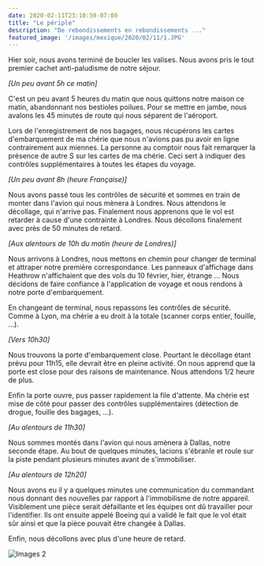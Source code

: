 ```yaml
---
date: 2020-02-11T23:10:59-07:00
title: "Le périple"
description: "De rebondissements en rebondissements ..."
featured_image: '/images/mexique/2020/02/11/1.JPG'
---
```


Hier soir, nous avons terminé de boucler les valises. Nous avons pris le tout premier cachet anti-paludisme de notre séjour. 

_[Un peu avant 5h ce matin]_

C'est un peu avant 5 heures du matin que nous quittons notre maison ce matin, abandonnant nos bestioles poilues. Pour se mettre en jambe, nous avalons les 45 minutes de route qui nous séparent de l'aéroport. 

Lors de l'enregistrement de nos bagages, nous récupérons les cartes d'embarquement de ma chérie que nous n'avions pas pu avoir en ligne contrairement aux miennes. La personne au comptoir nous fait remarquer la présence de autre S sur les cartes de ma chérie. Ceci sert à indiquer des contrôles supplémentaires à toutes les étapes du voyage. 

_[Un peu avant 8h (heure Française)]_

Nous avons passé tous les contrôles de sécurité et sommes en train de monter dans l'avion qui nous mènera à Londres. Nous attendons le décollage, qui n'arrive pas. Finalement nous apprenons que le vol est retarder à cause d'une contrainte à Londres. Nous décollons finalement avec près de 50 minutes de retard. 

_[Aux alentours de 10h du matin (heure de Londres)]_

Nous arrivons à Londres, nous mettons en chemin pour changer de terminal et attraper notre première correspondance. Les panneaux d'affichage dans Heathrow n'affichaient que des vols du 10 février, hier, étrange ... Nous décidons de faire confiance à l'application de voyage et nous rendons à notre porte d'embarquement. 

En changeant de terminal, nous repassons les contrôles de sécurité. Comme à Lyon, ma chérie a eu droit à la totale (scanner corps entier, fouille, ...). 

_[Vers 10h30]_

Nous trouvons la porte d'embarquement close. Pourtant le décollage étant prévu pour 11h15, elle devrait être en pleine activité. On nous apprend que la porte est close pour des raisons de maintenance. Nous attendons 1/2 heure de plus. 

Enfin la porte ouvre,  pus passer rapidement la file d'attente. Ma chérie est mise de côté pour passer des contrôles supplémentaires (détection de drogue, fouille des bagages, ...). 

_[Au alentours de 11h30]_

Nous sommes montés dans l'avion qui nous amènera à Dallas, notre seconde étape. Au bout de quelques minutes, lacions s'ébranle et roule sur la piste pendant plusieurs minutes avant de s'immobiliser. 

_[Au alentours de 12h20]_

Nous avons eu il y a quelques minutes une communication du commandant nous donnant des nouvelles par rapport à l'immobilisme de notre appareil. Visiblement une pièce serait défaillante et les équipes ont dû travailler pour l'identifier. Ils ont ensuite appelé Boeing qui a validé le fait que le vol était sûr ainsi et que la pièce pouvait être changée à Dallas. 

Enfin, nous décollons avec plus d'une heure de retard. 

![Images 2](/images/mexique/2020/02/11/2.JPG)
